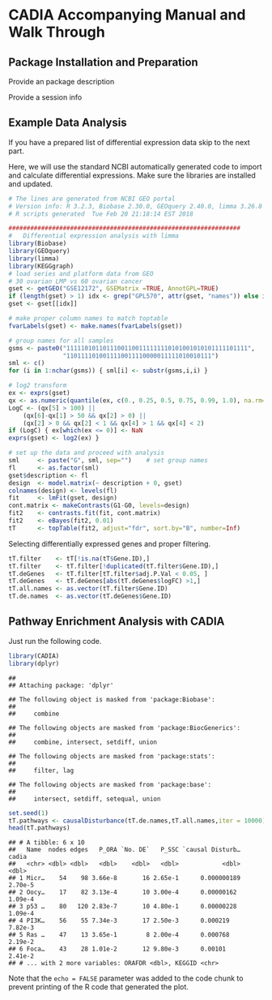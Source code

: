 CADIA Accompanying Manual and Walk Through
================

Package Installation and Preparation
------------------------------------

Provide an package description

Provide a session info

Example Data Analysis
---------------------

If you have a prepared list of differential expression data skip to the next part.

Here, we will use the standard NCBI automatically generated code to import and calculate differential expressions. Make sure the libraries are installed and updated.

``` r
# The lines are generated from NCBI GEO portal
# Version info: R 3.2.3, Biobase 2.30.0, GEOquery 2.40.0, limma 3.26.8
# R scripts generated  Tue Feb 20 21:18:14 EST 2018

################################################################
#   Differential expression analysis with limma
library(Biobase)
library(GEOquery)
library(limma)
library(KEGGgraph)
# load series and platform data from GEO
# 30 ovarian LMP vs 60 ovarian cancer
gset <- getGEO("GSE12172", GSEMatrix =TRUE, AnnotGPL=TRUE)
if (length(gset) > 1) idx <- grep("GPL570", attr(gset, "names")) else idx <- 1
gset <- gset[[idx]]

# make proper column names to match toptable
fvarLabels(gset) <- make.names(fvarLabels(gset))

# group names for all samples
gsms <- paste0("11111010110111001100111111110101001010101111101111",
               "1101111010011110011110000011111010010111")
sml <- c()
for (i in 1:nchar(gsms)) { sml[i] <- substr(gsms,i,i) }

# log2 transform
ex <- exprs(gset)
qx <- as.numeric(quantile(ex, c(0., 0.25, 0.5, 0.75, 0.99, 1.0), na.rm=T))
LogC <- (qx[5] > 100) ||
    (qx[6]-qx[1] > 50 && qx[2] > 0) ||
    (qx[2] > 0 && qx[2] < 1 && qx[4] > 1 && qx[4] < 2)
if (LogC) { ex[which(ex <= 0)] <- NaN
exprs(gset) <- log2(ex) }

# set up the data and proceed with analysis
sml     <- paste("G", sml, sep="")    # set group names
fl      <- as.factor(sml)
gset$description <- fl
design  <- model.matrix(~ description + 0, gset)
colnames(design) <- levels(fl)
fit     <- lmFit(gset, design)
cont.matrix <- makeContrasts(G1-G0, levels=design)
fit2    <- contrasts.fit(fit, cont.matrix)
fit2    <- eBayes(fit2, 0.01)
tT      <- topTable(fit2, adjust="fdr", sort.by="B", number=Inf)
```

Selecting differentially expressed genes and proper filtering.

``` r
tT.filter    <- tT[!is.na(tT$Gene.ID),]
tT.filter    <- tT.filter[!duplicated(tT.filter$Gene.ID),]
tT.deGenes   <- tT.filter[tT.filter$adj.P.Val < 0.05, ]
tT.deGenes   <- tT.deGenes[abs(tT.deGenes$logFC) >1,]
tT.all.names <- as.vector(tT.filter$Gene.ID)
tT.de.names  <- as.vector(tT.deGenes$Gene.ID)
```

Pathway Enrichment Analysis with CADIA
--------------------------------------

Just run the following code.

``` r
library(CADIA)
library(dplyr)
```

    ## 
    ## Attaching package: 'dplyr'

    ## The following object is masked from 'package:Biobase':
    ## 
    ##     combine

    ## The following objects are masked from 'package:BiocGenerics':
    ## 
    ##     combine, intersect, setdiff, union

    ## The following objects are masked from 'package:stats':
    ## 
    ##     filter, lag

    ## The following objects are masked from 'package:base':
    ## 
    ##     intersect, setdiff, setequal, union

``` r
set.seed(1)
tT.pathways <- causalDisturbance(tT.de.names,tT.all.names,iter = 10000)
head(tT.pathways)
```

    ## # A tibble: 6 x 10
    ##   Name  nodes edges   P_ORA `No. DE`   P_SSC `causal Disturb…   cadia
    ##   <chr> <dbl> <dbl>   <dbl>    <dbl>   <dbl>            <dbl>   <dbl>
    ## 1 Micr…    54    98 3.66e-8       16 2.65e-1      0.000000189 2.70e-5
    ## 2 Oocy…    17    82 3.13e-4       10 3.00e-4      0.00000162  1.09e-4
    ## 3 p53 …    80   120 2.83e-7       10 4.80e-1      0.00000228  1.09e-4
    ## 4 PI3K…    56    55 7.34e-3       17 2.50e-3      0.000219    7.82e-3
    ## 5 Ras …    47    13 3.65e-1        8 2.00e-4      0.000768    2.19e-2
    ## 6 Foca…    43    28 1.01e-2       12 9.80e-3      0.00101     2.41e-2
    ## # ... with 2 more variables: ORAFDR <dbl>, KEGGID <chr>

Note that the `echo = FALSE` parameter was added to the code chunk to prevent printing of the R code that generated the plot.
